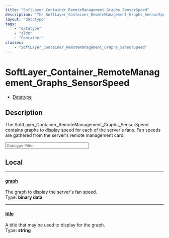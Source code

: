```yaml
---
title: "SoftLayer_Container_RemoteManagement_Graphs_SensorSpeed"
description: "The SoftLayer_Container_RemoteManagement_Graphs_SensorSpeed contains graphs to  display speed for each of the server's f... "
layout: "datatype"
tags:
    - "datatype"
    - "sldn"
    - "Container"
classes:
    - "SoftLayer_Container_RemoteManagement_Graphs_SensorSpeed"
---
```


# SoftLayer_Container_RemoteManagement_Graphs_SensorSpeed
<div id='service-datatype'>
    <ul id='sldn-reference-tabs'>
        <li id='datatype'> <a href='/reference/datatypes/SoftLayer_Container_RemoteManagement_Graphs_SensorSpeed' >Datatype</a></li>
    </ul>
</div>

## Description 


The SoftLayer_Container_RemoteManagement_Graphs_SensorSpeed contains graphs to  display speed for each of the server's fans.  Fan speeds are gathered from the server's remote management card. 





<!-- Filer BEGIN -->
<div class="view-filters">
        <div class="clearfix">
            <div class="search-input-box">
                <input placeholder="Datatype Filter" onkeyup="titleSearch(inputId='prop-input', divId='properties', elementClass='prop-row')" 
                    type="text" id="prop-input" value="" size="30" maxlength="128" class="form-text">
            </div>
        </div>
</div>
<!-- Filer END -->

<div id="properties" class="content">
<div id="localProperties" class="prop-content" >

## Local
<div class="prop-row">

-----
[graph]: #graph
#### [graph]
The graph to display the server's fan speed.  
<span class="type-label">Type: </span>**binary data**  



</div>
<div class="prop-row">

-----
[title]: #title
#### [title]
A title that may be used to display for the graph.  
<span class="type-label">Type: </span>**string**  



</div>
</div>
<!-- LOCAL PROPERTY END -->

</div>


